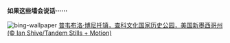 
**如果这些墙会说话······**

![bing-wallpaper](https://www.bing.com/th?id=OHR.ChacoCulture_ZH-CN2098865361_1920x1080.jpg)
[普韦布洛·博尼托镇，查科文化国家历史公园，美国新墨西哥州 (© Ian Shive/Tandem Stills + Motion)](https://www.bing.com/search?q=%E6%9F%A5%E7%A7%91%E6%96%87%E5%8C%96%E5%9B%BD%E5%AE%B6%E5%8E%86%E5%8F%B2%E5%85%AC%E5%9B%AD&amp;form=hpcapt&amp;mkt=zh-cn)
  